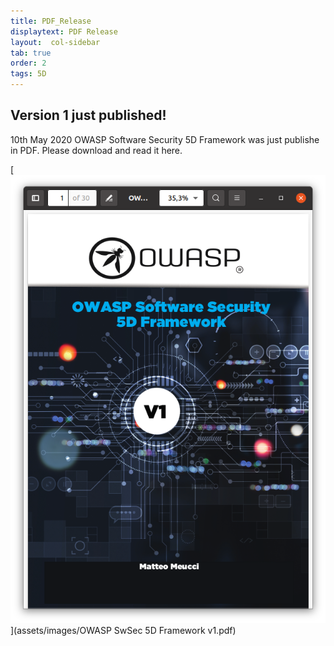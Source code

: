 ```yaml
---
title: PDF_Release
displaytext: PDF Release
layout:  col-sidebar
tab: true
order: 2
tags: 5D
---
```


## Version 1 just published!
10th May 2020
OWASP Software Security 5D Framework was just publishe in PDF.
Please download and read it here.

[![OWASP Software Security 5D Framework](assets/images/OWASP5D.png)](assets/images/OWASP SwSec 5D Framework v1.pdf)
